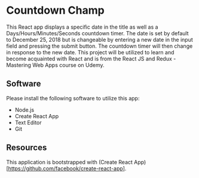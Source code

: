 # Countdown Champ

This React app displays a specific date in the title as well as a Days/Hours/Minutes/Seconds countdown timer. 
The date is set by default to December 25, 2018 but is changeable by entering a new date in the input field
and pressing the submit button. The countdown timer will then change in response to the new date. This project
will be utilized to learn and become acquainted with React and is from the React JS and Redux - Mastering
Web Apps course on Udemy.

## Software

Please install the following software to utilize this app:
* Node.js
* Create React App
* Text Editor
* Git

## Resources

This application is bootstrapped with (Create React App)[https://github.com/facebook/create-react-app].
